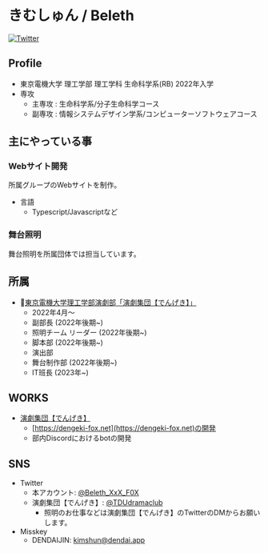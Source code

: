 # きむしゅん / Beleth

[![Twitter](https://img.shields.io/badge/TWITTER-@Beleth__XxX__F0X-1DA.svg?logo=twitter&style=for-the-badge&color=4800ff)](https://twitter.com/Beleth_XxX_F0X)

## Profile
- 東京電機大学 理工学部 理工学科 生命科学系(RB) 2022年入学
- 専攻
  - 主専攻 : 生命科学系/分子生命科学コース
  - 副専攻 : 情報システムデザイン学系/コンピューターソフトウェアコース

## 主にやっている事

### Webサイト開発
所属グループのWebサイトを制作。  

- 言語
  - Typescript/Javascriptなど

### 舞台照明
舞台照明を所属団体では担当しています。

## 所属
- 🏫[東京電機大学理工学部演劇部「演劇集団【でんげき】」](https://dengeki-fox.net/)
  - 2022年4月～
  - 副部長 (2022年後期~)
  - 照明チーム リーダー (2022年後期~)
  - 脚本部 (2022年後期~)
  - 演出部
  - 舞台制作部 (2022年後期~)
  - IT班長 (2023年~)

## WORKS
- [演劇集団【でんげき】](https://dengeki-fox)
  - [https://dengeki-fox.net](https://dengeki-fox.net)の開発
  - 部内Discordにおけるbotの開発

## SNS
- Twitter
  - 本アカウント: [@Beleth_XxX_F0X](https://twitter.com/Beleth_XxX_F0X)
  - 演劇集団【でんげき】: [@TDUdramaclub](https://twitter.com/TDUdramaclub)
    - 照明のお仕事などは演劇集団【でんげき】のTwitterのDMからお願いします。
- Misskey
  - DENDAIJIN: [kimshun@dendai.app](https://dendai.app/@kimshun)
